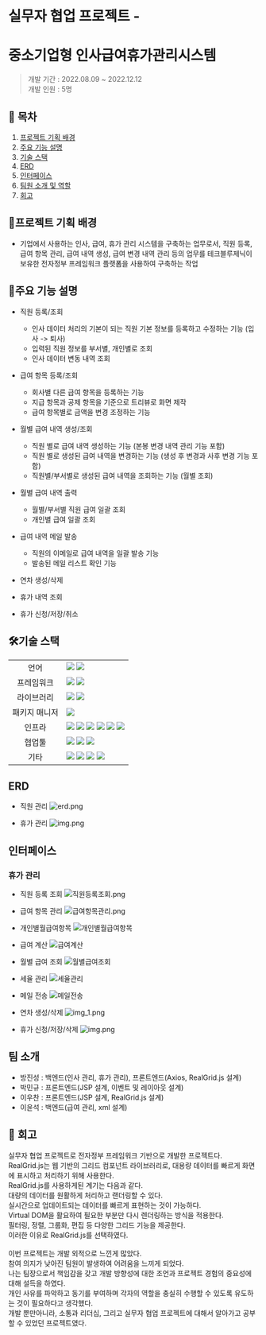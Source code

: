 # 실무자 협업 프로젝트 - 
# 중소기업형 인사급여휴가관리시스템

> 개발 기간 : 2022.08.09 ~ 2022.12.12</br>
> 개발 인원 : 5명

## 📑 목차

1.  [프로젝트 기획 배경](#프로젝트-기획-배경)
2.  [주요 기능 설명](#주요-기능-설명)
3. [기술 스택](#기술-스택)
4. [ERD](#erd)
5. [인터페이스](#인터페이스)
6. [팀원 소개 및 역할](#팀원-소개-및-역할)
7. [회고](#회고)

[//]: # (4. [아키텍처]&#40;#아키텍처&#41;)
   [//]: # (7. [수행 범위]&#40;#수행-범위&#41;)



## 📌프로젝트 기획 배경 
- 기업에서 사용하는 인사, 급여, 휴가 관리 시스템을 구축하는 업무로서, 직원 등록, 급여 항목 관리, 급여 내역 생성, 급여 변경 내역 관리 등의 업무를 
테크블루제닉이 보유한 전자정부 프레임워크 플랫폼을 사용하여 구축하는 작업

## 🔎주요 기능 설명

- 직원 등록/조회
  - 인사 데이터 처리의 기본이 되는 직원 기본 정보를 등록하고 수정하는 기능 (입사 -> 퇴사)
  - 입력된 직원 정보를 부서별, 개인별로 조회
  - 인사 데이터 변동 내역 조회

- 급여 항목 등록/조회
  - 회사별 다른 급여 항목을 등록하는 기능
  - 지급 항목과 공제 항목을 기준으로 트리뷰로 화면 제작
  - 급여 항목별로 금액을 변경 조정하는 기능
- 월별 급여 내역 생성/조회
  - 직원 별로 급여 내역 생성하는 기능 (본봉 변경 내역 관리 기능 포함)
  - 직원 별로 생성된 급여 내역을 변경하는 기능 (생성 후 변경과 사후 변경 기능 포함)
  - 직원별/부서별로 생성된 급여 내역을 조회하는 기능 (월별 조회)
- 월별 급여 내역 출력
  - 월별/부서별 직원 급여 일괄 조회
  - 개인별 급여 일괄 조회
- 급여 내역 메일 발송
  - 직원의 이메일로 급여 내역을 일괄 발송 기능
  - 발송된 메일 리스트 확인 기능
- 연차 생성/삭제
- 휴가 내역 조회
- 휴가 신청/저장/취소

## 🛠기술 스택

<table>
<tr>
 <td align="center">언어</td>
 <td>
  <img src="https://img.shields.io/badge/Java-orange?style=for-the-badge&logo=Java&logoColor=white"/>
  <img src="https://img.shields.io/badge/Jsp-orange?style=for-the-badge&logo=Jsp&logoColor=white"/>

 </td>
</tr>
<tr>
 <td align="center">프레임워크</td>
 <td>
  <img src="https://img.shields.io/badge/Spring-6DB33F?style=for-the-badge&logo=Spring&logoColor=ffffff"/>
      <img src="https://img.shields.io/badge/Egovframe-6DB33F?style=for-the-badge&logo=Egovframe&logoColor=ffffff"/>

</tr>
<tr>
 <td align="center">라이브러리</td>
 <td>
<img src="https://img.shields.io/badge/qartz-6DB33F?style=for-the-badge&logo=qartz&logoColor=ffffff"/>
<img src="https://img.shields.io/badge/jwt-6DB33F?style=for-the-badge&logo=jwt&logoColor=ffffff"/>
</tr>
<tr>
 <td align="center">패키지 매니저</td>
 <td>
    <img src="https://img.shields.io/badge/maven-02303A?style=for-the-badge&logo=maven&logoColor=white">

  </td>
</tr>
<tr>
 <td align="center">인프라</td>
 <td>
  <img src="https://img.shields.io/badge/MYSQL-4479A1?style=for-the-badge&logo=MYSQL&logoColor=ffffff"/>
  <img src="https://img.shields.io/badge/amazonaws-232F3E?style=for-the-badge&logo=amazonaws&logoColor=ffffff"/>
  <img src="https://img.shields.io/badge/amazons3-569A31?style=for-the-badge&logo=amazons3&logoColor=ffffff"/>
  <img src="https://img.shields.io/badge/amazonec2-FF9900?style=for-the-badge&logo=amazonec2&logoColor=ffffff"/>
  <img src="https://img.shields.io/badge/docker-2496ED?style=for-the-badge&logo=docker&logoColor=ffffff"/>
  <img src="https://img.shields.io/badge/jenkins-D24939?style=for-the-badge&logo=jenkins&logoColor=ffffff"/>

</tr>

<tr>
 <td align="center">협업툴</td>
 <td>
    <img src="https://img.shields.io/badge/Git-F05032?style=for-the-badge&logo=Git&logoColor=white"/>
    <img src="https://img.shields.io/badge/GitHub-181717?style=for-the-badge&logo=GitHub&logoColor=white"/> 
    <img src="https://img.shields.io/badge/Discord-0058CC?style=for-the-badge&logo=Discord&logoColor=white"/> 
 </td>
</tr>
<tr>
 <td align="center">기타</td>
 <td>
    <img src="https://img.shields.io/badge/Figma-F24E1E?style=for-the-badge&logo=Figma&logoColor=white"/>
    <img src="https://img.shields.io/badge/Notion-000000?style=for-the-badge&logo=Notion&logoColor=white"/> 
    <img src="https://img.shields.io/badge/swagger-85EA2D?style=for-the-badge&logo=swagger&logoColor=white"/>
    <img src="https://img.shields.io/badge/xml-85EA2D?style=for-the-badge&logo=xml&logoColor=white"/>
 
</td>
</tr>
</table>


<!-- ## 🧱아키텍처 -->

## ERD
- 직원 관리
![erd.png](images/erd.png)

- 휴가 관리
![img.png](images/img.png)

## 인터페이스
### 휴가 관리
- 직원 등록 조회
  ![직원등록조회.png](images/직원등록조회.png)
- 급여 항목 관리
  ![급여항목관리.png](images/급여항목관리.png)
- 개인별월급여항목
  ![개인별월급여항목](images/개인별월급여항목.png)
- 급여 계산
  ![급여계산](images/급여계산.png)
- 월별 급여 조회
  ![월별급여조회](images/월별급여조회.png)
- 세율 관리
  ![세율관리](images/세율관리.png)
- 메일 전송
  ![메일전송](images/메일전송.png)

- 연차 생성/삭제
  ![img_1.png](images/img_1.png)

- 휴가 신청/저장/삭제
  ![img.png](images/img2.png)

[//]: # (## 수행 범위)

[//]: # (<table border="1">)

[//]: # (    <thead>)

[//]: # (        <tr>)

[//]: # (            <th>메뉴</th>)

[//]: # (            <th>서비스 타입</th>)

[//]: # (            <th>역할</th>)

[//]: # (            <th>프로그램명</th>)

[//]: # (            <th>경로</th>)

[//]: # (        </tr>)

[//]: # (    </thead>)

[//]: # (    <tbody>)

[//]: # (        <!-- 직원등록조회 -->)

[//]: # (        <tr>)

[//]: # (            <td rowspan="7">직원등록조회</td>)

[//]: # (            <td rowspan="7">조회, 트랜잭션</td>)

[//]: # (            <td rowspan="3">화면단</td>)

[//]: # (            <td>BD_UIPMA0010.jsp</td>)

[//]: # (            <td>/aframe/src/main/webapp/WEB-INF/views/admin/pm</td>)

[//]: # (        </tr>)

[//]: # (        <tr>)   

[//]: # (            <td>BD_UIPMA0011.jsp</td>)

[//]: # (            <td>/aframe/src/main/webapp/WEB-INF/views/admin/pm</td>)

[//]: # (        </tr>)

[//]: # (<tr>)

[//]: # (            <td>BD_UIPMA0012.jsp</td>)

[//]: # (            <td>/aframe/src/main/webapp/WEB-INF/views/admin/pm</td>)

[//]: # (        </tr>)    

[//]: # (<tr>)

[//]: # (<td>서버단</td>)

[//]: # (            <td>PGPM0010Service.java</td>)

[//]: # (            <td>/aframe/src/main/java/biz/tech/pm</td>)

[//]: # (        </tr>)

[//]: # (<tr>)

[//]: # (<td>쿼리매핑</td>)

[//]: # (            <td>PGPM0010Mapper.java</td>)

[//]: # (            <td>/aframe/src/main/java/biz/tech/mapif/pm</td>)  

[//]: # (        </tr>)

[//]: # (<tr>)

[//]: # (<td>SQL</td>)

[//]: # (            <td>PGPM0010Mapper.xml</td>)

[//]: # (            <td>/aframe/src/main/java/resources/env/mapper/pm</td>)

[//]: # (        </tr>)

[//]: # (<tr>)

[//]: # (<td>그리드 설정</td>)

[//]: # (            <td>EMPinfoGrid.js</td>)

[//]: # (            <td>/aframe/src/main/webapp/gridDef/pm</td>)

[//]: # (        </tr>)

[//]: # (        )
[//]: # (        )
[//]: # (        <!-- 급여항목관리 -->)

[//]: # (        <!-- -->)

[//]: # (        <tr>)

[//]: # (            <td rowspan="5">급여항목관리</td>)

[//]: # (            <td rowspan="5">조회, 트랜잭션</td>)

[//]: # (            <td>화면단</td>)

[//]: # (            <td>BD_UIPMA0020.jsp</td>)

[//]: # (            <td>/aframe/src/main/webapp/WEB-INF/views/admin/pm</td>)

[//]: # (        </tr>)

[//]: # (        <!-- ... &#40;줄여서 표시&#41; ... -->)

[//]: # ()
[//]: # (        <!-- 개인별월급여항목 -->)

[//]: # (        <tr>)

[//]: # (            <td rowspan="4">개인별월급여항목</td>)

[//]: # (            <td rowspan="4">조회, 트랜잭션</td>)

[//]: # (            <td>화면단</td>)

[//]: # (            <td>BD_UIPMA0030.jsp</td>)

[//]: # (            <td>/aframe/src/main/webapp/WEB-INF/views/admin/pm</td>)

[//]: # (        </tr>)

[//]: # (        <!-- ... &#40;줄여서 표시&#41; ... -->)

[//]: # ()
[//]: # (        <!-- 급여계산 -->)

[//]: # (        <tr>)

[//]: # (            <td rowspan="4">급여계산</td>)

[//]: # (            <td rowspan="4">조회, 트랜잭션</td>)

[//]: # (            <td>화면단</td>)

[//]: # (            <td>BD_UIPMA0040.jsp</td>)

[//]: # (            <td>/aframe/src/main/webapp/WEB-INF/views/admin/pm</td>)

[//]: # (        </tr>)

[//]: # (        <!-- ... &#40;줄여서 표시&#41; ... -->)

[//]: # ()
[//]: # (        <!-- 월별급여조회 -->)

[//]: # (        <tr>)

[//]: # (            <td rowspan="4">월별급여조회</td>)

[//]: # (            <td rowspan="4">조회, 트랜잭션</td>)

[//]: # (            <td>화면단</td>)

[//]: # (            <td>BD_UIPMA0050.jsp</td>)

[//]: # (            <td>/aframe/src/main/webapp/WEB-INF/views/admin/pm</td>)

[//]: # (        </tr>)

[//]: # (        <!-- ... &#40;줄여서 표시&#41; ... -->)

[//]: # ()
[//]: # (        <!-- 세율관리 -->)

[//]: # (        <tr>)

[//]: # (            <td rowspan="7">세율관리</td>)

[//]: # (            <td rowspan="7">조회, 트랜잭션</td>)

[//]: # (            <td>화면단</td>)

[//]: # (            <td>BD_UIPMA0060.jsp</td>)

[//]: # (            <td>/aframe/src/main/webapp/WEB-INF/views/admin/pm</td>)    

[//]: # (        </tr>)

[//]: # (        <!-- ... &#40;줄여서 표시&#41; ... -->)

[//]: # ()
[//]: # (        <!-- 메일전송 -->)

[//]: # (        <tr>)

[//]: # (            <td rowspan="4">메일전송</td>)

[//]: # (            <td rowspan="4">조회</td>)

[//]: # (            <td>화면단</td>)

[//]: # (            <td>BD_UIPMA0070.jsp</td>)

[//]: # (            <td>/aframe/src/main/webapp/WEB-INF/views/admin/pm</td>)

[//]: # (        </tr>)

[//]: # (        <!-- ... &#40;줄여서 표시&#41; ... -->)

[//]: # ()
[//]: # (        <!-- 팝업 -->)

[//]: # (        <tr>)

[//]: # (            <td rowspan="12">팝업</td>)

[//]: # (            <td rowspan="12">조회</td>)

[//]: # (            <td>그리드 꾸미기</td>)

[//]: # (            <td>gridAlign.css</td>)

[//]: # (            <td>/aframe/src/main/webapp/css</td>)

[//]: # (        </tr>)

[//]: # (        <!-- ... &#40;줄여서 표시&#41; ... -->)

[//]: # ()
[//]: # (        <!-- 메일전송 &#40;계정 설정&#41; -->)

[//]: # (        <tr>)

[//]: # (            <td>메일전송</td>)

[//]: # (            <td>메일 계정 설정</td>)

[//]: # (            <td>context-mail.xml</td>)

[//]: # (            <td>/aframe/src/main/resources/env/spring</td>)

[//]: # (        </tr>)

[//]: # ()
[//]: # (        <!-- 메시지창 -->)

[//]: # (        <tr>)

[//]: # (            <td>메시지창</td>)

[//]: # (            <td>메시지창 문구</td>)

[//]: # (            <td>sysMessage.js</td>)

[//]: # (            <td>/aframe/src/main/webapp/script/tech</td>)

[//]: # (        </tr>)

[//]: # (    </tbody>)

[//]: # (</table>)



## 팀 소개
* 방진성 : 백엔드(인사 관리, 휴가 관리), 프론트엔드(Axios, RealGrid.js 설계)
* 박민규 : 프론트엔드(JSP 설계, 이벤트 및 레이아웃 설계)
* 이우찬 : 프론트엔드(JSP 설계, RealGrid.js 설계)
* 이윤석 : 백엔드(급여 관리, xml 설계)

## 💬 회고
실무자 협업 프로젝트로 전자정부 프레임워크 기반으로 개발한 프로젝트다.</br>
RealGrid.js는 웹 기반의 그리드 컴포넌트 라이브러리로, 대용량 데이터를 빠르게 화면에 표시하고 처리하기 위해 사용한다.</br>
RealGrid.js를 사용하게된 계기는 다음과 같다.</br>
대량의 데이터를 원활하게 처리하고 랜더링할 수 있다.</br>
실시간으로 업데이트되는 데이터를 빠르게 표현하는 것이 가능하다.</br>
Virtual DOM을 활요하여 필요한 부분만 다시 렌더링하는 방식을 적용한다.</br>
필터링, 정렬, 그룹화, 편집 등 다양한 그리드 기능을 제공한다.</br>
이러한 이유로 RealGrid.js를 선택하였다.</br>
</br>
이번 프로젝트는 개발 외적으로 느낀게 많았다.</br>
참여 의지가 낮아진 팀원이 발생하여 어려움을 느끼게 되었다.</br>
나는 팀장으로서 책임감을 갖고 개발 방향성에 대한 조언과 프로젝트 경험의 중요성에 대해 설득을 하였다.</br>
개인 사유를 파악하고 동기를 부여하며 각자의 역할을 충실히 수행할 수 있도록 유도하는 것이 필요하다고 생각했다.</br>
개발 뿐만아니라, 소통과 리더십, 그리고 실무자 협업 프로젝트에 대해서 알아가고 공부할 수 있었던 프로젝트였다.
